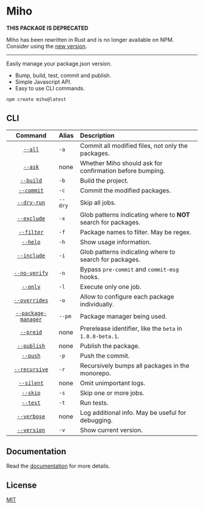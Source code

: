 # Miho

**THIS PACKAGE IS DEPRECATED**

Miho has been rewritten in Rust and is no longer available on NPM.
Consider using the [new version](https://crates.io/crates/miho).

---

Easily manage your package.json version.

- Bump, build, test, commit and publish.
- Simple Javascript API.
- Easy to use CLI commands.

```bash
npm create miho@latest
```

## CLI

|                              Command                              | Alias   | Description                                                    |
| :---------------------------------------------------------------: | :------ | :------------------------------------------------------------- |
|             [`--all`](https://tb.dev.br/miho/cli#all)             | `-a`    | Commit all modified files, not only the packages.              |
|             [`--ask`](https://tb.dev.br/miho/cli#ask)             | none    | Whether Miho should ask for confirmation before bumping.       |
|           [`--build`](https://tb.dev.br/miho/cli#build)           | `-b`    | Build the project.                                             |
|          [`--commit`](https://tb.dev.br/miho/cli#commit)          | `-c`    | Commit the modified packages.                                  |
|         [`--dry-run`](https://tb.dev.br/miho/cli#dry-run)         | `--dry` | Skip all jobs.                                                 |
|         [`--exclude`](https://tb.dev.br/miho/cli#exclude)         | `-x`    | Glob patterns indicating where to **NOT** search for packages. |
|          [`--filter`](https://tb.dev.br/miho/cli#filter)          | `-f`    | Package names to filter. May be regex.                         |
|            [`--help`](https://tb.dev.br/miho/cli#help)            | `-h`    | Show usage information.                                        |
|         [`--include`](https://tb.dev.br/miho/cli#include)         | `-i`    | Glob patterns indicating where to search for packages.         |
|       [`--no-verify`](https://tb.dev.br/miho/cli#no-verify)       | `-n`    | Bypass `pre-commit` and `commit-msg` hooks.                    |
|            [`--only`](https://tb.dev.br/miho/cli#only)            | `-l`    | Execute only one job.                                          |
|       [`--overrides`](https://tb.dev.br/miho/cli#overrides)       | `-o`    | Allow to configure each package individually.                  |
| [`--package-manager`](https://tb.dev.br/miho/cli#package-manager) | `--pm`  | Package manager being used.                                    |
|           [`--preid`](https://tb.dev.br/miho/cli#preid)           | none    | Prerelease identifier, like the `beta` in `1.0.0-beta.1`.      |
|         [`--publish`](https://tb.dev.br/miho/cli#publish)         | none    | Publish the package.                                           |
|            [`--push`](https://tb.dev.br/miho/cli#push)            | `-p`    | Push the commit.                                               |
|       [`--recursive`](https://tb.dev.br/miho/cli#recursive)       | `-r`    | Recursively bumps all packages in the monorepo.                |
|          [`--silent`](https://tb.dev.br/miho/cli#silent)          | none    | Omit unimportant logs.                                         |
|            [`--skip`](https://tb.dev.br/miho/cli#skip)            | `-s`    | Skip one or more jobs.                                         |
|            [`--test`](https://tb.dev.br/miho/cli#test)            | `-t`    | Run tests.                                                     |
|         [`--verbose`](https://tb.dev.br/miho/cli#verbose)         | none    | Log additional info. May be useful for debugging.              |
|         [`--version`](https://tb.dev.br/miho/cli#version)         | `-v`    | Show current version.                                          |

## Documentation

Read the [documentation](https://docs.rs/miho) for more details.

## License

[MIT](https://github.com/ferreira-tb/miho/blob/main/LICENSE)
